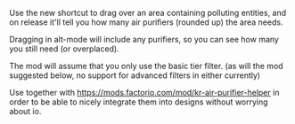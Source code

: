 Use the new shortcut to drag over an area containing polluting entities, and on release it'll tell you how many air purifiers (rounded up) the area needs.

Dragging in alt-mode will include any purifiers, so you can see how many you still need (or overplaced).

The mod will assume that you only use the basic tier filter. (as will the mod suggested below, no support for advanced filters in either currently)

Use together with https://mods.factorio.com/mod/kr-air-purifier-helper in order to be able to nicely integrate them into designs without worrying about io.

